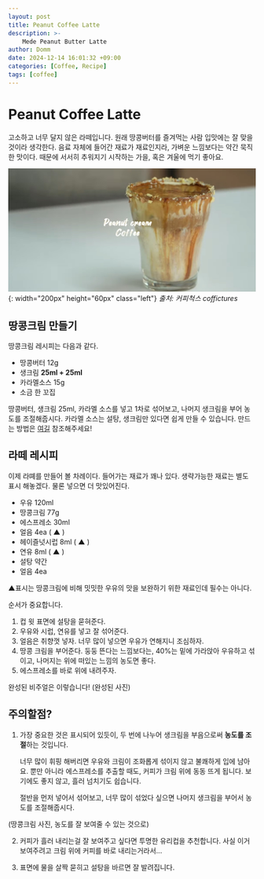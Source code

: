 ```yaml
---
layout: post
title: Peanut Coffee Latte
description: >-
    Mede Peanut Butter Latte
author: Domm
date: 2024-12-14 16:01:32 +09:00
categories: [Coffee, Recipe]
tags: [coffee]
---
```


# Peanut Coffee Latte

고소하고 너무 달지 않은 라떼입니다. 원래 땅콩버터를 즐겨먹는 사람 입맛에는 잘 맞을 것이라 생각한다. 음료 자체에 들어간 재료가 재료인지라, 가벼운 느낌보다는 약간 묵직한 맛이다. 때문에 서서히 추워지기 시작하는 가을, 혹은 겨울에 먹기 좋아요.

![Coffee-Peanut-Lattee](./assets/img/Blog_image/HandMade_Coffee/2024-12-14-image1/Peanut_Coffee_Latte.jpg){: width="200px" height="60px" class="left"}
_출처: 커피척스 coffictures_

  

## 땅콩크림 만들기 
땅콩크림 레시피는 다음과 같다.
 - 땅콩버터 12g
 - 생크림 **25ml + 25ml**
 -	카라멜소스 15g
 - 소금 한 꼬집

땅콩버터, 생크림 25ml, 카라멜 소스를 넣고 1차로 섞어보고, 나머지 생크림을 부어 농도를 조절해줍시다.
카라멜 소스는 설탕, 생크림만 있다면 쉽게 만들 수 있습니다. 만드는 방법은 [여길](https://www.youtube.com/watch?v=d2jUjP3R_iQ&t=650s "카라멜 소스 쉽게 만들어보기") 참조해주세요!

## 라떼 레시피 

이제 라뗴를 만들어 볼 차례이다.
들어가는 재료가 꽤나 있다. 생략가능한 재료는 별도 표시 해놓겠다. 물론 넣으면 더 맛있어진다. 
 - 우유 120ml
 - 땅콩크림 77g
 - 에스프레소 30ml
 - 얼음 4ea ( ▲ )
 - 헤이즐넛시럽 8ml ( ▲ )
 - 연유 8ml ( ▲ )
 - 설탕 약간
 - 얼음 4ea
 
▲표시는 땅콩크림에 비해 밋밋한 우유의 맛을 보완하기 위한 재료인데  필수는 아니다. 

순서가 중요합니다. 
1.  컵 윗 표면에 설탕을 묻혀준다.  
2. 우유와 시럽, 연유를 넣고 잘 섞어준다.
3.  얼음은 취향껏 넣자. 너무 많이 넣으면 우유가 연해지니 조심하자.
4. 땅콩 크림을 부어준다. 둥둥 뜬다는 느낌보다는, 40%는 밑에 가라앉아 우유하고 섞이고, 나머지는 위에 떠있는 느낌의 농도면 좋다. 
5. 에스프레소를 바로 위에 내려주자. 

완성된 비주얼은 이렇습니다! 
(완성된 사진)

## 주의할점? 
1. 가장 중요한 것은 표시되어 있듯이, 두 번에 나누어 생크림을 부음으로써 **농도를 조절**하는 것입니다. 
	
	너무 많이 휘핑 해버리면 우유와 크림이 조화롭게 섞이지 않고 불쾌하게 입에 남아요. 
	뿐만 아니라 에스프레소를 추출할 때도, 커피가 크림 위에 동동 뜨게 됩니다. 
	보기에도 좋지 않고, 흘러 넘치기도 쉽습니다.

	절반을 먼저 넣어서 섞어보고, 너무 많이 섞었다 싶으면 나머지 생크림을 부어서 농도를 조절해줍시다. 
	
(땅콩크림 사진, 농도를 잘 보여줄 수 있는 것으로)

2. 커피가 흘러 내리는걸 잘 보여주고 싶다면 투명한 유리컵을 추천합니다. 사실 이거 보여주려고 크림 위에 커피를 바로 내리는거라서...

3. 표면에 물을 살짝 묻히고 설탕을 바르면 잘 발려집니다. 
